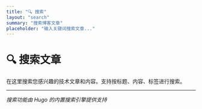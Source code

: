 ```yaml
---
title: "🔍 搜索"
layout: "search"
summary: "搜索博客文章"
placeholder: "输入关键词搜索文章..."
---
```


# 🔍 搜索文章

在这里搜索您感兴趣的技术文章和内容。支持按标题、内容、标签进行搜索。

---

*搜索功能由 Hugo 的内置搜索引擎提供支持*